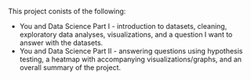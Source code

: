 This project conists of the following:
* You and Data Science Part I - introduction to datasets, cleaning, exploratory data analyses, visualizations, and a question I want to answer with the datasets.
* You and Data Science Part II - answering questions using hypothesis testing, a heatmap with accompanying visualizations/graphs, and an overall summary of the project.

